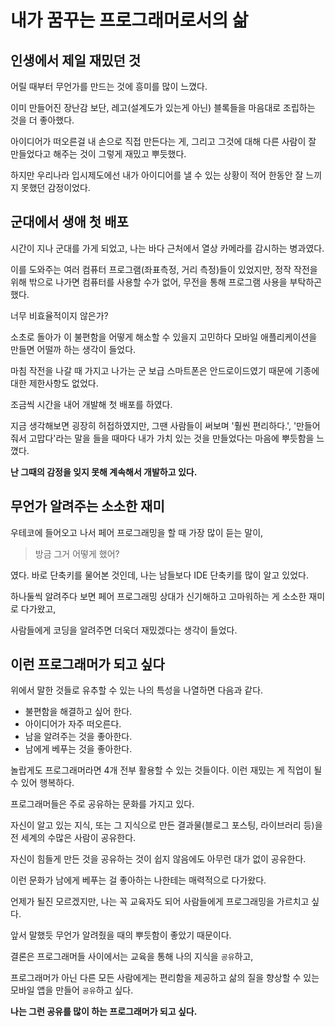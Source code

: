 # 내가 꿈꾸는 프로그래머로서의 삶

## 인생에서 제일 재밌던 것
어릴 때부터 무언가를 만드는 것에 흥미를 많이 느꼈다.

이미 만들어진 장난감 보단, 레고(설계도가 있는게 아닌) 블록들을 마음대로 조립하는 것을 더 좋아했다.

아이디어가 떠오른걸 내 손으로 직접 만든다는 게, 그리고 그것에 대해 다른 사람이 잘 만들었다고 해주는 것이 그렇게 재밌고 뿌듯했다.

하지만 우리나라 입시제도에선 내가 아이디어를 낼 수 있는 상황이 적어 한동안 잘 느끼지 못했던 감정이었다.

## 군대에서 생애 첫 배포
시간이 지나 군대를 가게 되었고, 나는 바다 근처에서 열상 카메라를 감시하는 병과였다.

이를 도와주는 여러 컴퓨터 프로그램(좌표측정, 거리 측정)들이 있었지만, 정작 작전을 위해 밖으로 나가면 컴퓨터를 사용할 수가 없어, 무전을 통해 프로그램 사용을 부탁하곤 했다.

너무 비효율적이지 않은가?

소초로 돌아가 이 불편함을 어떻게 해소할 수 있을지 고민하다 모바일 애플리케이션을 만들면 어떨까 하는 생각이 들었다.

마침 작전을 나갈 때 가지고 나가는 군 보급 스마트폰은 안드로이드였기 때문에 기종에 대한 제한사항도 없었다.

조금씩 시간을 내어 개발해 첫 배포를 하였다.

지금 생각해보면 굉장히 허접하였지만, 그땐 사람들이 써보며 '훨씬 편리하다.', '만들어줘서 고맙다'라는 말을 들을 때마다 내가 가치 있는 것을 만들었다는 마음에 뿌듯함을 느꼈다.

**난 그때의 감정을 잊지 못해 계속해서 개발하고 있다.**

## 무언가 알려주는 소소한 재미
우테코에 들어오고 나서 페어 프로그래밍을 할 때 가장 많이 듣는 말이,
> 방금 그거 어떻게 했어?

였다. 바로 단축키를 물어본 것인데, 나는 남들보다 IDE 단축키를 많이 알고 있었다.

하나둘씩 알려주다 보면 페어 프로그래밍 상대가 신기해하고 고마워하는 게 소소한 재미로 다가왔고,

사람들에게 코딩을 알려주면 더욱더 재밌겠다는 생각이 들었다.

## 이런 프로그래머가 되고 싶다
위에서 말한 것들로 유추할 수 있는 나의 특성을 나열하면 다음과 같다.
- 불편함을 해결하고 싶어 한다.
- 아이디어가 자주 떠오른다.
- 남을 알려주는 것을 좋아한다.
- 남에게 베푸는 것을 좋아한다.

놀랍게도 프로그래머라면 4개 전부 활용할 수 있는 것들이다. 이런 재밌는 게 직업이 될 수 있어 행복하다.

프로그래머들은 주로 공유하는 문화를 가지고 있다.

자신이 알고 있는 지식, 또는 그 지식으로 만든 결과물(블로그 포스팅, 라이브러리 등)을 전 세계의 수많은 사람이 공유한다. 

자신이 힘들게 만든 것을 공유하는 것이 쉽지 않음에도 아무런 대가 없이 공유한다.

이런 문화가 남에게 베푸는 걸 좋아하는 나한테는 매력적으로 다가왔다.

언제가 될진 모르겠지만, 나는 꼭 교육자도 되어 사람들에게 프로그래밍을 가르치고 싶다.

앞서 말했듯 무언가 알려줬을 때의 뿌듯함이 좋았기 때문이다.

결론은 프로그래머들 사이에서는 교육을 통해 나의 지식을 `공유`하고, 

프로그래머가 아닌 다른 모든 사람에게는 편리함을 제공하고 삶의 질을 향상할 수 있는 모바일 앱을 만들어 `공유`하고 싶다.

**나는 그런 공유를 많이 하는 프로그래머가 되고 싶다.**
